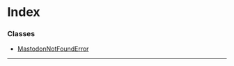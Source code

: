 

# Index

### Classes

* [MastodonNotFoundError](../classes/_errors_mastodonnotfounderror_.mastodonnotfounderror.md)

---

